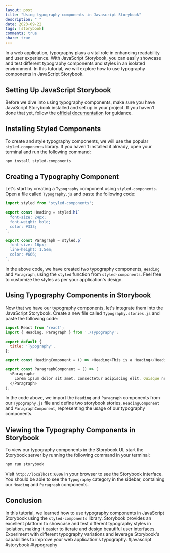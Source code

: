 ```yaml
---
layout: post
title: "Using typography components in Javascript Storybook"
description: " "
date: 2023-09-22
tags: [storybook]
comments: true
share: true
---
```


In a web application, typography plays a vital role in enhancing readability and user experience. With JavaScript Storybook, you can easily showcase and test different typography components and styles in an isolated environment. In this tutorial, we will explore how to use typography components in JavaScript Storybook.

## Setting Up JavaScript Storybook

Before we dive into using typography components, make sure you have JavaScript Storybook installed and set up in your project. If you haven't done that yet, follow the [official documentation](https://storybook.js.org/docs/react/get-started/install) for guidance.

## Installing Styled Components

To create and style typography components, we will use the popular `styled-components` library. If you haven't installed it already, open your terminal and run the following command:

```shell
npm install styled-components
```

## Creating a Typography Component

Let's start by creating a `Typography` component using `styled-components`. Open a file called `Typography.js` and paste the following code:

```javascript
import styled from 'styled-components';

export const Heading = styled.h1`
  font-size: 24px;
  font-weight: bold;
  color: #333;
`;

export const Paragraph = styled.p`
  font-size: 16px;
  line-height: 1.5em;
  color: #666;
`;
```

In the above code, we have created two typography components, `Heading` and `Paragraph`, using the `styled` function from `styled-components`. Feel free to customize the styles as per your application's design.

## Using Typography Components in Storybook

Now that we have our typography components, let's integrate them into the JavaScript Storybook. Create a new file called `Typography.stories.js` and paste the following code:

```javascript
import React from 'react';
import { Heading, Paragraph } from './Typography';

export default {
  title: 'Typography',
};

export const HeadingComponent = () => <Heading>This is a Heading</Heading>;

export const ParagraphComponent = () => (
  <Paragraph>
    Lorem ipsum dolor sit amet, consectetur adipiscing elit. Quisque nec malesuada enim.
  </Paragraph>
);
```

In the code above, we import the `Heading` and `Paragraph` components from our `Typography.js` file and define two storybook stories, `HeadingComponent` and `ParagraphComponent`, representing the usage of our typography components.

## Viewing the Typography Components in Storybook

To view our typography components in the Storybook UI, start the Storybook server by running the following command in your terminal:

```shell
npm run storybook
```

Visit `http://localhost:6006` in your browser to see the Storybook interface. You should be able to see the `Typography` category in the sidebar, containing our `Heading` and `Paragraph` components.

## Conclusion

In this tutorial, we learned how to use typography components in JavaScript Storybook using the `styled-components` library. Storybook provides an excellent platform to showcase and test different typography styles in isolation, making it easier to iterate and design beautiful user interfaces. Experiment with different typography variations and leverage Storybook's capabilities to improve your web application's typography. #javascript #storybook #typography
